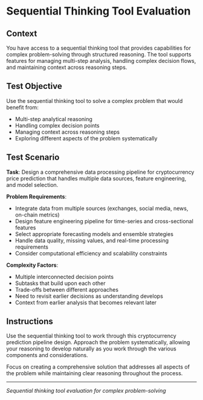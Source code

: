 # Sequential Thinking Tool Evaluation

## Context

You have access to a sequential thinking tool that provides capabilities for complex problem-solving through structured reasoning. The tool supports features for managing multi-step analysis, handling complex decision flows, and maintaining context across reasoning steps.

## Test Objective

Use the sequential thinking tool to solve a complex problem that would benefit from:
- Multi-step analytical reasoning
- Handling complex decision points
- Managing context across reasoning steps
- Exploring different aspects of the problem systematically

## Test Scenario

**Task**: Design a comprehensive data processing pipeline for cryptocurrency price prediction that handles multiple data sources, feature engineering, and model selection.

**Problem Requirements**:
- Integrate data from multiple sources (exchanges, social media, news, on-chain metrics)
- Design feature engineering pipeline for time-series and cross-sectional features
- Select appropriate forecasting models and ensemble strategies
- Handle data quality, missing values, and real-time processing requirements
- Consider computational efficiency and scalability constraints

**Complexity Factors**:
- Multiple interconnected decision points
- Subtasks that build upon each other
- Trade-offs between different approaches
- Need to revisit earlier decisions as understanding develops
- Context from earlier analysis that becomes relevant later

## Instructions

Use the sequential thinking tool to work through this cryptocurrency prediction pipeline design. Approach the problem systematically, allowing your reasoning to develop naturally as you work through the various components and considerations.

Focus on creating a comprehensive solution that addresses all aspects of the problem while maintaining clear reasoning throughout the process.

---

*Sequential thinking tool evaluation for complex problem-solving*
